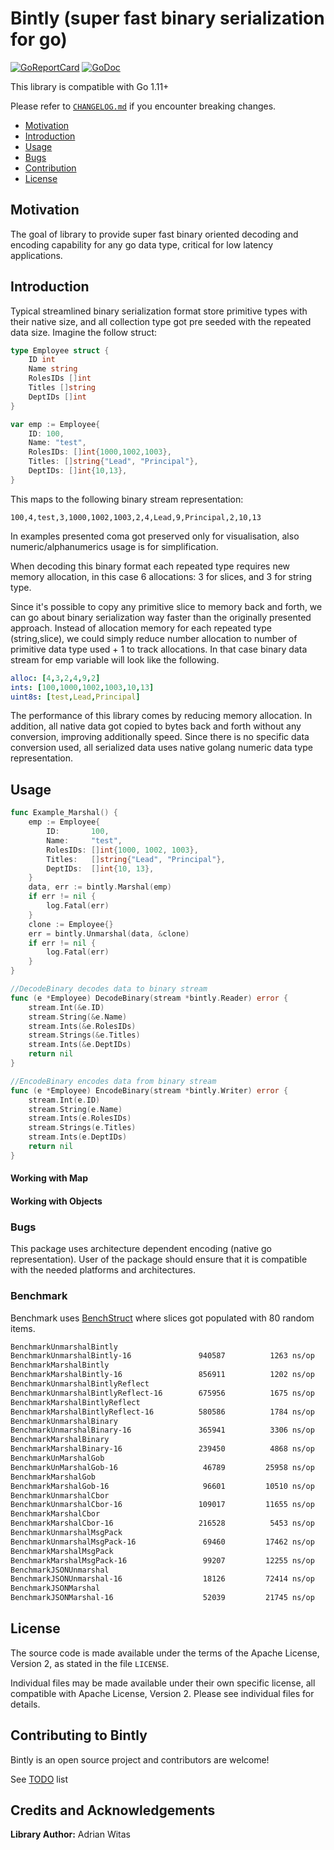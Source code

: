 # Bintly (super fast binary serialization for go) 

[![GoReportCard](https://goreportcard.com/badge/github.com/viant/bintly)](https://goreportcard.com/report/github.com/viant/bintly)
[![GoDoc](https://godoc.org/github.com/viant/bintly?status.svg)](https://godoc.org/github.com/viant/bintly)

This library is compatible with Go 1.11+

Please refer to [`CHANGELOG.md`](CHANGELOG.md) if you encounter breaking changes.

- [Motivation](#motivation)
- [Introduction](#introduction)
- [Usage](#usage)
- [Bugs](#bugs)
- [Contribution](#contributing-to-bintly)
- [License](#license)

## Motivation

The goal of library to provide super fast binary oriented decoding and encoding capability for any go data type, critical
for low latency applications.


## Introduction

Typical streamlined binary serialization format store primitive types with their native size, and all collection type
got pre seeded with the repeated data size. Imagine the follow struct:

```go
type Employee struct {
	ID int
	Name string
	RolesIDs []int
	Titles []string
    DeptIDs []int
}

var emp := Employee{
    ID: 100,
    Name: "test",
    RolesIDs: []int{1000,1002,1003},
    Titles: []string{"Lead", "Principal"},
    DeptIDs: []int{10,13},
}
```
This maps to the following binary stream representation:
```
100,4,test,3,1000,1002,1003,2,4,Lead,9,Principal,2,10,13
```

In examples presented coma got preserved only for visualisation, also numeric/alphanumerics usage is for simplification.

When decoding this binary format each repeated type requires new memory allocation, in this case 6 allocations:
3 for slices, and 3 for string type. 

Since it's possible to copy any primitive slice to memory back and forth, we can go about binary serialization way faster than the originally presented approach.
Instead of allocation memory for each repeated type (string,slice), we could simply reduce number allocation to number of 
primitive data type used + 1 to track allocations.
In that case binary data stream for emp variable will look like the following. 

```yaml
alloc: [4,3,2,4,9,2] 
ints: [100,1000,1002,1003,10,13]
uint8s: [test,Lead,Principal]
```

The performance of this library comes by reducing memory allocation. 
In addition, all native data got copied to bytes back and forth without any conversion, 
improving additionally speed. Since there is no specific data conversion used,
all serialized data uses native golang numeric data type representation. 


## Usage

```go
func Example_Marshal() {
	emp := Employee{
		ID:       100,
		Name:     "test",
		RolesIDs: []int{1000, 1002, 1003},
		Titles:   []string{"Lead", "Principal"},
		DeptIDs:  []int{10, 13},
	}
	data, err := bintly.Marshal(emp)
	if err != nil {
		log.Fatal(err)
	}
	clone := Employee{}
	err = bintly.Unmarshal(data, &clone)
	if err != nil {
		log.Fatal(err)
	}
}

//DecodeBinary decodes data to binary stream
func (e *Employee) DecodeBinary(stream *bintly.Reader) error {
	stream.Int(&e.ID)
	stream.String(&e.Name)
	stream.Ints(&e.RolesIDs)
	stream.Strings(&e.Titles)
	stream.Ints(&e.DeptIDs)
	return nil
}

//EncodeBinary encodes data from binary stream
func (e *Employee) EncodeBinary(stream *bintly.Writer) error {
	stream.Int(e.ID)
	stream.String(e.Name)
	stream.Ints(e.RolesIDs)
	stream.Strings(e.Titles)
	stream.Ints(e.DeptIDs)
	return nil
}
```

#### Working with Map


#### Working with Objects

### Bugs

This package uses architecture dependent encoding (native go representation).
User of the package should ensure that it is compatible with the needed platforms and architectures.


### Benchmark

Benchmark uses [BenchStruct](stress/bench.go)  where slices got populated with 80 random items.

```bash
BenchmarkUnmarshalBintly
BenchmarkUnmarshalBintly-16           	  940587	      1263 ns/op	    3762 B/op	       6 allocs/op
BenchmarkMarshalBintly
BenchmarkMarshalBintly-16             	  856911	      1202 ns/op	    2484 B/op	       3 allocs/op
BenchmarkUnmarshalBintlyReflect
BenchmarkUnmarshalBintlyReflect-16    	  675956	      1675 ns/op	    3796 B/op	       7 allocs/op
BenchmarkMarshalBintlyReflect
BenchmarkMarshalBintlyReflect-16      	  580586	      1784 ns/op	    2507 B/op	      10 allocs/op
BenchmarkUnmarshalBinary
BenchmarkUnmarshalBinary-16           	  365941	      3306 ns/op	    3152 B/op	      73 allocs/op
BenchmarkMarshalBinary
BenchmarkMarshalBinary-16             	  239450	      4868 ns/op	    4536 B/op	       7 allocs/op
BenchmarkUnMarshalGob
BenchmarkUnMarshalGob-16              	   46789	     25958 ns/op	   13928 B/op	     317 allocs/op
BenchmarkMarshalGob
BenchmarkMarshalGob-16                	   96601	     10510 ns/op	    9956 B/op	      36 allocs/op
BenchmarkUnmarshalCbor
BenchmarkUnmarshalCbor-16             	  109017	     11655 ns/op	    3488 B/op	      79 allocs/op
BenchmarkMarshalCbor
BenchmarkMarshalCbor-16               	  216528	      5453 ns/op	    2194 B/op	       2 allocs/op
BenchmarkUnmarshalMsgPack
BenchmarkUnmarshalMsgPack-16          	   69460	     17462 ns/op	    4899 B/op	      84 allocs/op
BenchmarkMarshalMsgPack
BenchmarkMarshalMsgPack-16            	   99207	     12255 ns/op	    4722 B/op	       8 allocs/op
BenchmarkJSONUnmarshal
BenchmarkJSONUnmarshal-16             	   18126	     72414 ns/op	   15488 B/op	     308 allocs/op
BenchmarkJSONMarshal
BenchmarkJSONMarshal-16               	   52039	     21745 ns/op	    4359 B/op	       3 allocs/op
```



<a name="License"></a>
## License

The source code is made available under the terms of the Apache License, Version 2, as stated in the file `LICENSE`.

Individual files may be made available under their own specific license,
all compatible with Apache License, Version 2. Please see individual files for details.

<a name="Credits-and-Acknowledgements"></a>

## Contributing to Bintly

Bintly is an open source project and contributors are welcome!

See [TODO](TODO.md) list

## Credits and Acknowledgements

**Library Author:** Adrian Witas

